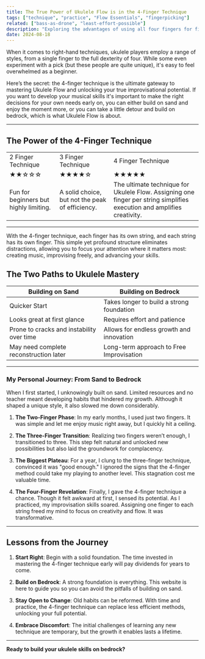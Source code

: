 ```yaml
---
title: The True Power of Ukulele Flow is in the 4-Finger Technique
tags: ["technique", "practice", "Flow Essentials", "fingerpicking"]
related: ["bass-as-drone", "least-effort-possible"]
description: "Exploring the advantages of using all four fingers for fingerpicking patterns"
date: 2024-08-18
---
```



When it comes to right-hand techniques, ukulele players employ a range of styles, from a single finger to the full dexterity of four. While some even experiment with a pick (but these people are quite unique), it's easy to feel overwhelmed as a beginner. 

Here’s the secret: the 4-finger technique is the ultimate gateway to mastering Ukulele Flow and unlocking your true improvisational potential. If you want to develop your musical skills it's important to make the right decisions for your own needs early on, you can either build on sand and enjoy the moment more, or you can take a little detour and build on bedrock, which is what Ukulele Flow is about.

---

## The Power of the 4-Finger Technique

|   |   |   |
|---|---|---|
|2 Finger Technique|3 Finger Technique|4 Finger Technique|
|★★☆☆☆|★★★★☆ |★★★★★ |
Fun for beginners but highly limiting.| A solid choice, but not the peak of efficiency. |The ultimate technique for Ukulele Flow. Assigning one finger per string simplifies execution and amplifies creativity.|


---


With the 4-finger technique, each finger has its own string, and each string has its own finger. This simple yet profound structure eliminates distractions, allowing you to focus your attention where it matters most: creating music, improvising freely, and advancing your skills.



## The Two Paths to Ukulele Mastery

|Building on Sand|Building on Bedrock|
|---|---|
|Quicker Start|Takes longer to build a strong foundation|
|Looks great at first glance|Requires effort and patience|
|Prone to cracks and instability over time|Allows for endless growth and innovation|
|May need complete reconstruction later|Long-term approach to Free Improvisation|

---

### My Personal Journey: From Sand to Bedrock

When I first started, I unknowingly built on sand. Limited resources and no teacher meant developing habits that hindered my growth. Although it shaped a unique style, it also slowed me down considerably.

1. **The Two-Finger Phase**: In my early months, I used just two fingers. It was simple and let me enjoy music right away, but I quickly hit a ceiling.
    
2. **The Three-Finger Transition**: Realizing two fingers weren’t enough, I transitioned to three. This step felt natural and unlocked new possibilities but also laid the groundwork for complacency.
    
3. **The Biggest Plateau**: For a year, I clung to the three-finger technique, convinced it was "good enough." I ignored the signs that the 4-finger method could take my playing to another level. This stagnation cost me valuable time.
    
4. **The Four-Finger Revelation**: Finally, I gave the 4-finger technique a chance. Though it felt awkward at first, I sensed its potential. As I practiced, my improvisation skills soared. Assigning one finger to each string freed my mind to focus on creativity and flow. It was transformative.
    


---

## Lessons from the Journey

1. **Start Right**: Begin with a solid foundation. The time invested in mastering the 4-finger technique early will pay dividends for years to come.
    
2. **Build on Bedrock**: A strong foundation is everything. This website is here to guide you so you can avoid the pitfalls of building on sand.
    
3. **Stay Open to Change**: Old habits can be reformed. With time and practice, the 4-finger technique can replace less efficient methods, unlocking your full potential.
    
4. **Embrace Discomfort**: The initial challenges of learning any new technique are temporary, but the growth it enables lasts a lifetime.
    

---

**Ready to build your ukulele skills on bedrock?** 